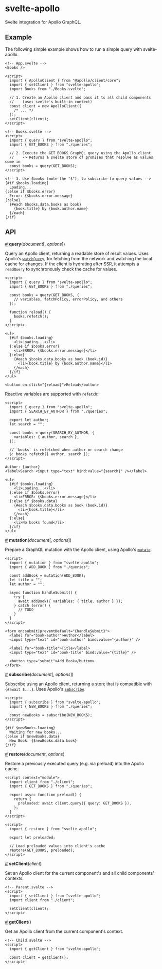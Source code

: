 # svelte-apollo

Svelte integration for Apollo GraphQL.

## Example

The following simple example shows how to run a simple query with svelte-apollo.

```svelte
<!-- App.svelte -->
<Books />

<script>
  import { ApolloClient } from "@apollo/client/core";
  import { setClient } from "svelte-apollo";
  import Books from "./Books.svelte";

  // 1. Create an Apollo client and pass it to all child components
  //    (uses svelte's built-in context)
  const client = new ApolloClient({
    /* ... */
  });
  setClient(client);
</script>
```

```svelte
<!-- Books.svelte -->
<script>
  import { query } from "svelte-apollo";
  import { GET_BOOKS } from "./queries";

  // 2. Execute the GET_BOOKS GraphQL query using the Apollo client
  //    -> Returns a svelte store of promises that resolve as values come in
  const books = query(GET_BOOKS);
</script>

<!-- 3. Use $books (note the "$"), to subscribe to query values -->
{#if $books.loading}
  Loading...
{:else if $books.error}
  Error: {$books.error.message}
{:else}
  {#each $books.data.books as book}
    {book.title} by {book.author.name}
  {/each}
{/if}
```

## API

<a href="#query" name="query">#</a> <b>query</b>(<i>document</i>[, <i>options</i>])

Query an Apollo client, returning a readable store of result values.
Uses Apollo's [`watchQuery`](https://www.apollographql.com/docs/react/api/apollo-client.html#ApolloClient.watchQuery),
for fetching from the network and watching the local cache for changes.
If the client is hydrating after SSR, it attempts a `readQuery` to synchronously check the cache for values.

```svelte
<script>
  import { query } from "svelte-apollo";
  import { GET_BOOKS } from "./queries";

  const books = query(GET_BOOKS, {
    // variables, fetchPolicy, errorPolicy, and others
  });

  function reload() {
    books.refetch();
  }
</script>

<ul>
  {#if $books.loading}
    <li>Loading...</li>
  {:else if $books.error}
    <li>ERROR: {$books.error.message}</li>
  {:else}
    {#each $books.data.books as book (book.id)}
      <li>{book.title} by {book.author.name}</li>
    {/each}
  {/if}
</ul>

<button on:click="{reload}">Reload</button>
```

Reactive variables are supported with `refetch`:

```svelte
<script>
  import { query } from "svelte-apollo";
  import { SEARCH_BY_AUTHOR } from "./queries";

  export let author;
  let search = "";

  const books = query(SEARCH_BY_AUTHOR, {
    variables: { author, search },
  });

  // `books` is refetched when author or search change
  $: books.refetch({ author, search });
</script>

Author: {author}
<label>Search <input type="text" bind:value="{search}" /></label>

<ul>
  {#if $books.loading}
    <li>Loading...</li>
  {:else if $books.error}
    <li>ERROR: {$books.error.message}</li>
  {:else if $books.data}
    {#each $books.data.books as book (book.id)}
      <li>{book.title}</li>
    {/each}
  {:else}
    <li>No books found</li>
  {/if}
</ul>
```

<a href="#mutation" name="mutation">#</a> <b>mutation</b>(<i>document</i>[, <i>options</i>])

Prepare a GraphQL mutation with the Apollo client, using Apollo's [`mutate`](https://www.apollographql.com/docs/react/api/apollo-client.html#ApolloClient.mutate).

```svelte
<script>
  import { mutation } from "svelte-apollo";
  import { ADD_BOOK } from "./queries";

  const addBook = mutation(ADD_BOOK);
  let title = "";
  let author = "";

  async function handleSubmit() {
    try {
      await addBook({ variables: { title, author } });
    } catch (error) {
      // TODO
    }
  }
</script>

<form on:submit|preventDefault="{handleSubmit}">
  <label for="book-author">Author</label>
  <input type="text" id="book-author" bind:value="{author}" />

  <label for="book-title">Title</label>
  <input type="text" id="book-title" bind:value="{title}" />

  <button type="submit">Add Book</button>
</form>
```

<a href="#subscribe" name="subscribe">#</a> <b>subscribe</b>(<i>document</i>[, <i>options</i>])

Subscribe using an Apollo client, returning a store that is compatible with `{#await $...}`. Uses Apollo's [`subscribe`](https://www.apollographql.com/docs/react/api/apollo-client#ApolloClient.subscribe).

```svelte
<script>
  import { subscribe } from "svelte-apollo";
  import { NEW_BOOKS } from "./queries";

  const newBooks = subscribe(NEW_BOOKS);
</script>

{#if $newBooks.loading}
  Waiting for new books...
{:else if $newBooks.data}
  New Book: {$newBooks.data.book}
{/if}
```

<a href="#restore" name="restore">#</a> <b>restore</b>(<i>document</i>, <i>options</i>)

Restore a previously executed query (e.g. via preload) into the Apollo cache.

```svelte
<script context="module">
  import client from "./client";
  import { GET_BOOKS } from "./queries";

  export async function preload() {
    return {
      preloaded: await client.query({ query: GET_BOOKS }),
    };
  }
</script>

<script>
  import { restore } from "svelte-apollo";

  export let preloaded;

  // Load preloaded values into client's cache
  restore(GET_BOOKS, preloaded);
</script>
```

<a href="#setClient" name="setClient">#</a> <b>setClient</b>(<i>client</i>)

Set an Apollo client for the current component's and all child components' contexts.

```svelte
<!-- Parent.svelte -->
<script>
  import { setClient } from "svelte-apollo";
  import client from "./client";

  setClient(client);
</script>
```

<a href="#getClient" name="getClient">#</a> <b>getClient</b>()

Get an Apollo client from the current component's context.

```svelte
<!-- Child.svelte -->
<script>
  import { getClient } from "svelte-apollo";

  const client = getClient();
</script>
```
